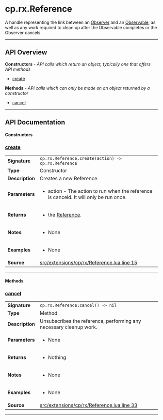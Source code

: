 # cp.rx.Reference

A handle representing the link between an [Observer](cp.rx.Observer.md) and an [Observable](cp.rx.Observable.md), as well as any
work required to clean up after the Observable completes or the Observer cancels.

---

## API Overview
**Constructors** - _API calls which return an object, typically one that offers API methods_
 * [create](#create)

**Methods** - _API calls which can only be made on an object returned by a constructor_
 * [cancel](#cancel)


---

## API Documentation

#### Constructors


### [create](#create)

|                                             |                                                                                     |
| --------------------------------------------|-------------------------------------------------------------------------------------|
| **Signature**                               | `cp.rx.Reference.create(action) -> cp.rx.Reference`                                                                    |
| **Type**                                    | Constructor                                                                     |
| **Description**                             | Creates a new Reference.                                                                     |
| **Parameters**                              | <ul><li>action - The action to run when the reference is canceld. It will only be run once.</li></ul> |
| **Returns**                                 | <ul><li>the [Reference](cp.rx.Reference.md).</li></ul>          |
| **Notes**                                   | <ul><li>None</li></ul> |
| **Examples**                                | <ul><li>None</li></ul> |
| **Source**                                  | [src/extensions/cp/rx/Reference.lua line 15](https://github.com/CommandPost/CommandPost/blob/develop/src/extensions/cp/rx/Reference.lua#L15) |

---

#### Methods


### [cancel](#cancel)

|                                             |                                                                                     |
| --------------------------------------------|-------------------------------------------------------------------------------------|
| **Signature**                               | `cp.rx.Reference:cancel() -> nil`                                                                    |
| **Type**                                    | Method                                                                     |
| **Description**                             | Unsubscribes the reference, performing any necessary cleanup work.                                                                     |
| **Parameters**                              | <ul><li>None</li></ul> |
| **Returns**                                 | <ul><li>Nothing</li></ul>          |
| **Notes**                                   | <ul><li>None</li></ul> |
| **Examples**                                | <ul><li>None</li></ul> |
| **Source**                                  | [src/extensions/cp/rx/Reference.lua line 33](https://github.com/CommandPost/CommandPost/blob/develop/src/extensions/cp/rx/Reference.lua#L33) |

---


